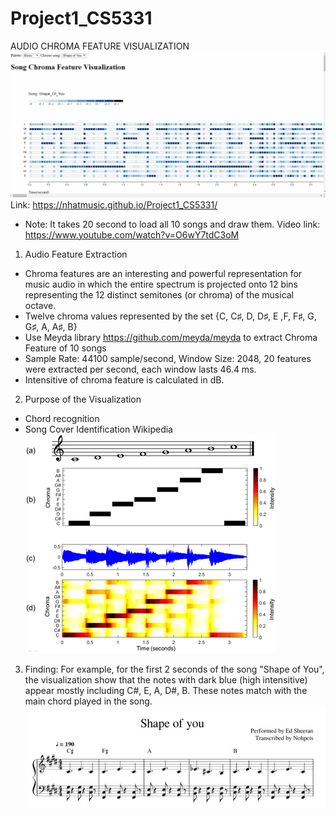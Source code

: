 # Project1_CS5331
AUDIO CHROMA FEATURE VISUALIZATION
![Alt text](https://github.com/Nhatmusic/Project1_CS5331/blob/master/image/Project1.gif?raw=true "Title")
Link: https://nhatmusic.github.io/Project1_CS5331/
- Note: It takes 20 second to load all 10 songs and draw them.
Video link: https://www.youtube.com/watch?v=O6wY7tdC3oM
1. Audio Feature Extraction
- Chroma features are an interesting and powerful representation for music audio in which the entire spectrum is projected onto 12 bins     representing the 12 distinct semitones (or chroma) of the musical octave.
- Twelve chroma values represented by the set
  {C, C♯, D, D♯, E ,F, F♯, G, G♯, A, A♯, B}
- Use Meyda library https://github.com/meyda/meyda to extract Chroma Feature of 10 songs
- Sample Rate: 44100 sample/second, Window Size: 2048, 20 features were extracted per second, each window lasts 46.4 ms.
- Intensitive of chroma feature is calculated in dB.

2. Purpose of the Visualization
- Chord recognition
- Song Cover Identification
Wikipedia
![Alt text](https://github.com/Nhatmusic/Project1_CS5331/blob/master/image/chroma.jpg)

3. Finding:
For example, for the first 2 seconds of the song "Shape of You", the visualization show that the notes with dark blue (high intensitive) appear mostly including C#, E, A, D#, B. These notes match with the main chord played in the song.
![Alt text](https://github.com/Nhatmusic/Project1_CS5331/blob/master/image/shapeofyou.jpg)




